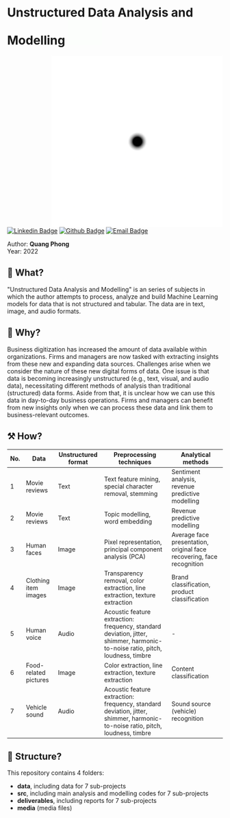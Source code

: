 <h1> Unstructured Data Analysis and Modelling 
<img src="https://github.com/quang-phong/project-5-unstructured-data-analysis-modelling/blob/main/media/gif/dog-says-hi.gif" width="80px">
</h1>

<img align='right' src="https://github.com/quang-phong/project-5-unstructured-data-analysis-modelling/blob/main/media/gif/motion.gif" width="400px">

[![Linkedin Badge](https://img.shields.io/badge/-@quangphong-0072b1?style=flat&logo=LinkedIn&link=https://www.linkedin.com/in/quangphong/)](https://www.linkedin.com/in/quangphong/) 
[![Github Badge](https://img.shields.io/badge/-@quang--phong-171515?style=flat&logo=github&logoColor=white&link=https://github.com/quang-phong)](https://github.com/quang-phong)
[![Email Badge](https://img.shields.io/badge/-quangtrieuphong@outlook.com-00a2ed?style=flat&logo=microsoftoutlook&logoColor=white&link=mailto:quangtrieuphong@outlook.com)](mailto:quangtrieuphong@outlook.com)


Author: **Quang Phong**  
Year: 2022

## 🧐 What?
"Unstructured Data Analysis and Modelling" is an series of subjects in which the author attempts to process, analyze and build Machine Learning models for data that is not structured and tabular. The data are in text, image, and audio formats.

## 🤷 Why?  
Business digitization has increased the amount of data available within organizations. Firms and managers are now tasked with extracting insights from these new and expanding data sources. Challenges arise when we consider the nature of these new digital forms of data. One issue is that data is becoming increasingly unstructured (e.g., text, visual, and audio data), necessitating different methods of analysis than traditional (structured) data forms. Aside from that, it is unclear how we can use this data in day-to-day business operations. Firms and managers can benefit from new insights only when we can process these data and link them to business-relevant outcomes. 

## ⚒️ How?  
| No. | Data | Unstructured format | Preprocessing techniques | Analytical methods |
| - | - | - | - | - | 
| 1 | Movie reviews | Text | Text feature mining, special character removal, stemming | Sentiment analysis, revenue predictive modelling |
| 2 | Movie reviews | Text | Topic modelling, word embedding | Revenue predictive modelling  |  
| 3 | Human faces | Image | Pixel representation, principal component analysis (PCA) | Average face presentation, original face recovering, face recognition | 
| 4 | Clothing item images | Image | Transparency removal, color extraction, line extraction, texture extraction | Brand classification, product classification | 
| 5 | Human voice | Audio | Acoustic feature extraction: frequency, standard deviation, jitter, shimmer, harmonic-to-noise ratio, pitch, loudness, timbre | - | 
| 6 | Food-related pictures | Image | Color extraction, line extraction, texture extraction | Content classification |
| 7 | Vehicle sound | Audio | Acoustic feature extraction: frequency, standard deviation, jitter, shimmer, harmonic-to-noise ratio, pitch, loudness, timbre | Sound source (vehicle) recognition |

## 🧱 Structure?
This repository contains 4 folders:
- **data**, including data for 7 sub-projects
- **src**, including main analysis and modelling codes for 7 sub-projects
- **deliverables**, including reports for 7 sub-projects
- **media** (media files)
  
